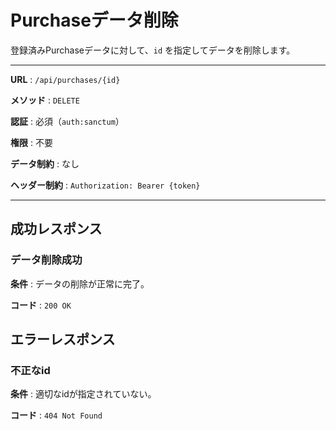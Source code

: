 # Purchaseデータ削除

登録済みPurchaseデータに対して、`id` を指定してデータを削除します。

---

**URL** : `/api/purchases/{id}`

**メソッド** : `DELETE`

**認証** : 必須（`auth:sanctum`）

**権限** : 不要

**データ制約** : なし

**ヘッダー制約** : `Authorization: Bearer {token}`  

---

## 成功レスポンス

### データ削除成功

**条件** : データの削除が正常に完了。

**コード** : `200 OK`

## エラーレスポンス

### 不正なid

**条件** : 適切なidが指定されていない。

**コード** : `404 Not Found`
